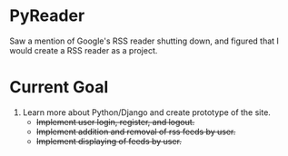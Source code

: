 PyReader
========

Saw a mention of Google's RSS reader shutting down, and figured that I would create a RSS reader as a project.

Current Goal
============
1. Learn more about Python/Django and create prototype of the site.
    * ~~Implement user login, register, and logout.~~
    * ~~Implement addition and removal of rss feeds by user.~~
    * ~~Implement displaying of feeds by user.~~
